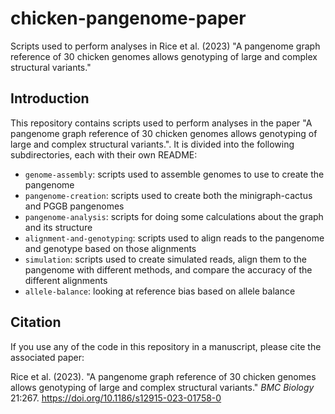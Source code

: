 # chicken-pangenome-paper

Scripts used to perform analyses in Rice et al. (2023) "A pangenome graph
reference of 30 chicken genomes allows genotyping of large and complex
structural variants."

## Introduction

This repository contains scripts used to perform analyses in the paper "A
pangenome graph reference of 30 chicken genomes allows genotyping of large and
complex structural variants.". It is divided into the following subdirectories,
each with their own README:

* `genome-assembly`: scripts used to assemble genomes to use to create the
  pangenome
* `pangenome-creation`: scripts used to create both the minigraph-cactus and
  PGGB pangenomes
* `pangenome-analysis`: scripts for doing some calculations about the graph and
  its structure
* `alignment-and-genotyping`: scripts used to align reads to the pangenome and
  genotype based on those alignments
* `simulation`: scripts used to create simulated reads, align them to the
  pangenome with different methods, and compare the accuracy of the different
  alignments
* `allele-balance`: looking at reference bias based on allele balance

## Citation

If you use any of the code in this repository in a manuscript, please cite the
associated paper:

Rice et al. (2023). "A pangenome graph reference of 30 chicken genomes allows
genotyping of large and complex structural variants." _BMC Biology_ 21:267.
https://doi.org/10.1186/s12915-023-01758-0
